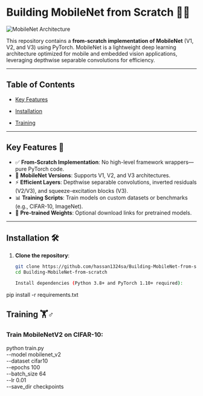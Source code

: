 # Building MobileNet from Scratch 🚀📱

![MobileNet Architecture](assets/mobilenet_arch.png) <!-- Add your own diagram or image -->

This repository contains a **from-scratch implementation of MobileNet** (V1, V2, and V3) using PyTorch. MobileNet is a lightweight deep learning architecture optimized for mobile and embedded vision applications, leveraging depthwise separable convolutions for efficiency.

---

## Table of Contents
- [Key Features](#key-features)
- [Installation](#installation)

- [Training](#training)
---

## Key Features 🌟
- ✅ **From-Scratch Implementation**: No high-level framework wrappers—pure PyTorch code.
- 📱 **MobileNet Versions**: Supports V1, V2, and V3 architectures.
- ⚡ **Efficient Layers**: Depthwise separable convolutions, inverted residuals (V2/V3), and squeeze-excitation blocks (V3).
- 📊 **Training Scripts**: Train models on custom datasets or benchmarks (e.g., CIFAR-10, ImageNet).
- 🧩 **Pre-trained Weights**: Optional download links for pretrained models.

---

## Installation 🛠️

1. **Clone the repository**:
   ```bash
   git clone https://github.com/hassan1324sa/Building-MobileNet-from-scratch.git
   cd Building-MobileNet-from-scratch

   Install dependencies (Python 3.8+ and PyTorch 1.10+ required):

pip install -r requirements.txt



## Training 🏋️♂️
### Train MobileNetV2 on CIFAR-10:

python train.py \
    --model mobilenet_v2 \
    --dataset cifar10 \
    --epochs 100 \
    --batch_size 64 \
    --lr 0.01 \
    --save_dir checkpoints

